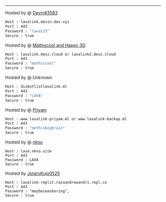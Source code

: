 ---
Hosted by @ [Devin#3583](https://github.com/DevinOfficial)
```bash
Host : lavalink.devin-dev.xyz
Port : 443
Password : "lava123"
Secure : true
```
Hosted by @ [Mathiscool and Happy 3G](https://discord.io/botsuniversity)
```bash
Host : lavalink.devz.cloud or lavalink2.devz.cloud
Port : 443
Password : "mathiscool"
Secure : true
```
Hosted by @ Unknown
```bash
Host : disbotlistlavalink.ml
Port : 443
Password : "LAVA"
Secure : true
```
Hosted by @ [Priyam](https://www.priyam.ml)
```bash
Host : www.lavalink-priyam.ml or www.lavalink-backup.ml
Port : 443
Password : "methisbigbrain"
Secure : true
```
Hosted by @ [nkno](https://nkno.site)
```
Host : lava.nkno.site
Port : 443
Password : LAVA
Secure : true
```
Hosted by [JotaroKujo0525](https://github.com/JotaroKujo0525) 
```
Host : lavalink-replit.rainandrewandr1.repl.co
Port : 443
Password : "maybeiwasboring", 
Secure : true
```

